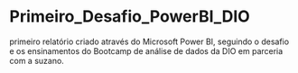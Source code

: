 # Primeiro_Desafio_PowerBI_DIO
primeiro relatório criado através do Microsoft Power BI, seguindo o desafio e os ensinamentos do Bootcamp de análise de dados da DIO em parceria com a suzano.

